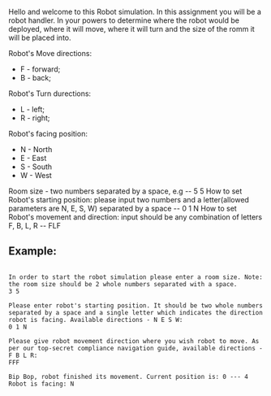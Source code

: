 Hello and welcome to this Robot simulation. 
In this assignment you will be a robot handler. In your powers to determine where the robot would be deployed, where it will move, where it will turn and the size of the romm it will be placed into. 

Robot's Move directions:
  * F - forward;
  * B - back;

Robot's Turn durections:
  * L - left;
  * R - right;

Robot's facing position:
  * N - North  
  * E - East
  * S - South
  * W - West

Room size - two numbers separated by a space, e.g -- 5 5
How to set Robot's starting position: please input two numbers and a letter(allowed parameters are N, E, S, W) separated by a space -- 0 1 N 
How to set Robot's movement and direction: input should be any combination of letters F, B, L, R -- FLF

## Example:

````

In order to start the robot simulation please enter a room size. Note: the room size should be 2 whole numbers separated with a space.
3 5

Please enter robot's starting position. It should be two whole numbers separated by a space and a single letter which indicates the direction robot is facing. Available directions - N E S W: 
0 1 N

Please give robot movement direction where you wish robot to move. As per our top-secret compliance navigation guide, available directions - F B L R: 
FFF

Bip Bop, robot finished its movement. Current position is: 0 --- 4 Robot is facing: N
